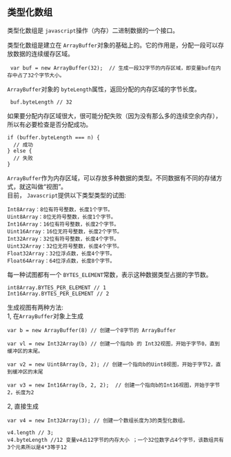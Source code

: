 ## 类型化数组

类型化数组是 `javascript`操作（内存）二进制数据的一个接口。

类型化数组是建立在 `ArrayBuffer`对象的基础上的。它的作用是，分配一段可以存放数据的连续缓存区域。

```
 var buf = new ArrayBuffer(32);  // 生成一段32字节的内存区域，即变量buf在内存中占了32个字节大小。
```

`ArrayBuffer`对象的 `byteLength`属性，返回分配的内存区域的字节长度。

```
 buf.byteLength // 32
```

如果要分配内存区域很大，很可能分配失败（因为没有那么多的连续空余内存），所以有必要检查是否分配成功。

```
if (buffer.byteLength === n) {
  // 成功
} else {
  // 失败
}

```

`ArrayBuffer`作为内存区域，可以存放多种数据的类型。不同数据有不同的存储方式，就这叫做“视图”。  
目前， `Javascript`提供以下类型类型的试图:

```
Int8Array：8位有符号整数，长度1个字节。
Uint8Array：8位无符号整数，长度1个字节。
Int16Array：16位有符号整数，长度2个字节。
Uint16Array：16位无符号整数，长度2个字节。
Int32Array：32位有符号整数，长度4个字节。
Uint32Array：32位无符号整数，长度4个字节。
Float32Array：32位浮点数，长度4个字节。
Float64Array：64位浮点数，长度8个字节。
```

每一种试图都有一个 `BYTES_ELEMENT`常数，表示这种数据类型占据的字节数。

```
int8Array.BYTES_PER_ELEMENT // 1
Int16Array.BYTES_PER_ELEMENT // 2
```

生成视图有两种方法:  
1, 在`ArrayBuffer`对象上生成

```
var b = new ArrayBuffer(8) // 创建一个8字节的 ArrayBuffer

var vl = new Int32Array(b) // 创建一个指向b 的 Int32视图，开始于字节0，直到缓冲区的末尾。

var v2 = new Uint8Array(b, 2); // 创建一个指向b的Uint8视图，开始于字节2，直到缓冲区的末尾

var v3 = new Int16Array(b, 2, 2);  // 创建一个指向b的Int16视图，开始于字节2，长度为2
```

2, 直接生成

```
var v4 = new Int32Array(3); // 创建一个数组长度为3的类型化数组。

v4.length // 3;
v4.byteLength //12 变量v4占12字节的内存大小 ；一个32位数字占4个字节，该数组共有3个元素所以是4*3等于12
```
